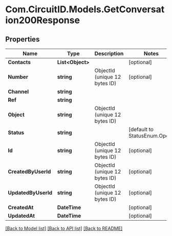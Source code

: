 
# Com.CircuitID.Models.GetConversation200Response

## Properties

Name | Type | Description | Notes
------------ | ------------- | ------------- | -------------
**Contacts** | **List&lt;Object&gt;** |  | [optional] 
**Number** | **string** | ObjectId (unique 12 bytes ID) | [optional] 
**Channel** | **string** |  | 
**Ref** | **string** |  | 
**Object** | **string** | ObjectId (unique 12 bytes ID) | 
**Status** | **string** |  | [default to StatusEnum.Open]
**Id** | **string** | ObjectId (unique 12 bytes ID) | [optional] 
**CreatedByUserId** | **string** | ObjectId (unique 12 bytes ID) | [optional] 
**UpdatedByUserId** | **string** | ObjectId (unique 12 bytes ID) | [optional] 
**CreatedAt** | **DateTime** |  | [optional] 
**UpdatedAt** | **DateTime** |  | [optional] 

[[Back to Model list]](../README.md#documentation-for-models)
[[Back to API list]](../README.md#documentation-for-api-endpoints)
[[Back to README]](../README.md)

